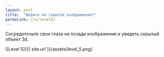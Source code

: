 ```yaml
---
layout: post
title:  "Видите ли скрытое изображение?"
permalink: /ru/level5/
---
```

Сосредоточьте свои глаза на позади изображения и увидеть скрытый объект 3d.

![Level 5]({{ site.url }}/assets/level_5.png)